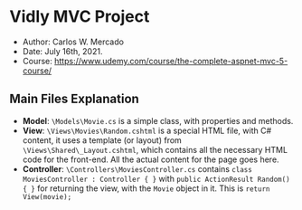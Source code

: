 # Vidly MVC Project

- Author: Carlos W. Mercado
- Date: July 16th, 2021.
- Course: https://www.udemy.com/course/the-complete-aspnet-mvc-5-course/

## Main Files Explanation
- **Model**: `\Models\Movie.cs` is a simple class, with properties and methods.
- **View**: `\Views\Movies\Random.cshtml` is a special HTML file, with C# content, it uses a template (or layout) from `\Views\Shared\_Layout.cshtml`, which contains all the necessary HTML code for the front-end. All the actual content for the page goes here.
- **Controller**: `\Controllers\MoviesController.cs` contains `class MoviesController : Controller { }` with `public ActionResult Random() { }` for returning the view, with the `Movie` object in it. This is `return View(movie);`